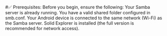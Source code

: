 #✅ Prerequisites:
Before you begin, ensure the following:
Your Samba server is already running.
You have a valid shared folder configured in smb.conf.
Your Android device is connected to the same network (Wi-Fi) as the Samba server.
Solid Explorer is installed (the full version is recommended for network access).
